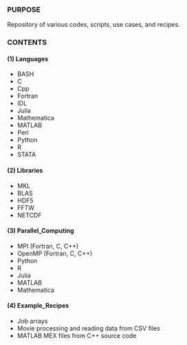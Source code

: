 ### PURPOSE

Repository of various codes, scripts, use cases, and recipes.

### CONTENTS

#### (1) Languages
    
   * BASH  
   * C  
   * Cpp  
   * Fortran  
   * IDL  
   * Julia  
   * Mathematica  
   * MATLAB  
   * Perl  
   * Python
   * R  
   * STATA

#### (2) Libraries

   * MKL
   * BLAS
   * HDF5
   * FFTW
   * NETCDF

#### (3) Parallel_Computing

   * MPI (Fortran, C, C++)
   * OpenMP (Fortran, C, C++)
   * Python
   * R
   * Julia
   * MATLAB
   * Mathematica

#### (4) Example_Recipes

   * Job arrays
   * Movie processing and reading data from CSV files
   * MATLAB MEX files from C++ source code
